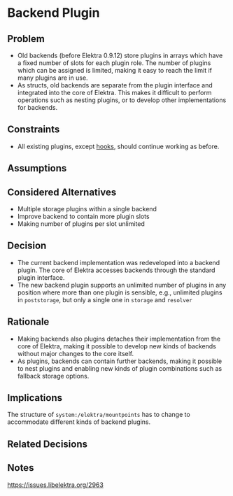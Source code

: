 # Backend Plugin

## Problem

- Old backends (before Elektra 0.9.12) store plugins in arrays which have a fixed number of slots for each plugin role.
  The number of plugins which can be assigned is limited, making it easy to reach the limit if many plugins are in use.
- As structs, old backends are separate from the plugin interface and integrated into the core of Elektra.
  This makes it difficult to perform operations such as nesting plugins, or to develop other implementations for backends.

## Constraints

- All existing plugins, except [hooks](../4_partially_implemented/hooks.md), should continue working as before.

## Assumptions

## Considered Alternatives

- Multiple storage plugins within a single backend
- Improve backend to contain more plugin slots
- Making number of plugins per slot unlimited

## Decision

- The current backend implementation was redeveloped into a backend plugin.
  The core of Elektra accesses backends through the standard plugin interface.
- The new backend plugin supports an unlimited number of plugins in any position where more than one plugin is sensible, e.g., unlimited plugins in `poststorage`, but only a single one in `storage` and `resolver`

## Rationale

- Making backends also plugins detaches their implementation from the core of Elektra, making it possible to develop new kinds of backends without major changes to the core itself.
- As plugins, backends can contain further backends, making it possible to nest plugins and enabling new kinds of plugin combinations such as fallback storage options.

## Implications

The structure of `system:/elektra/mountpoints` has to change to accommodate different kinds of backend plugins.

## Related Decisions

## Notes

https://issues.libelektra.org/2963
